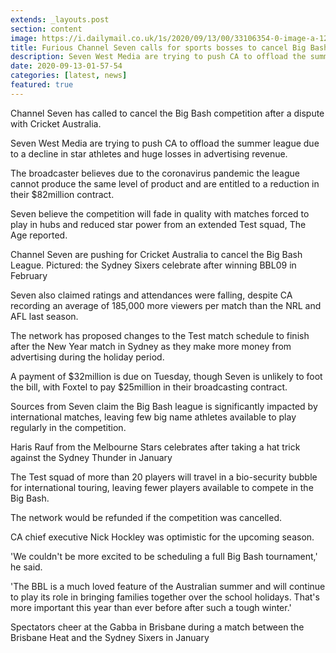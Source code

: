 ```yaml
---
extends: _layouts.post
section: content
image: https://i.dailymail.co.uk/1s/2020/09/13/00/33106354-0-image-a-12_1599952737629.jpg 
title: Furious Channel Seven calls for sports bosses to cancel Big Bash cricket competition this summer 
description: Seven West Media are trying to push CA to offload the summer league due to a decline in star athletes and huge losses in advertising revenue. 
date: 2020-09-13-01-57-54 
categories: [latest, news] 
featured: true 
--- 
```

Channel Seven has called to cancel the Big Bash competition after a dispute with Cricket Australia. 

Seven West Media are trying to push CA to offload the summer league due to a decline in star athletes and huge losses in advertising revenue.

The broadcaster believes due to the coronavirus pandemic the league cannot produce the same level of product and are entitled to a reduction in their $82million contract.

Seven believe the competition will fade in quality with matches forced to play in hubs and reduced star power from an extended Test squad, The Age reported.

Channel Seven are pushing for Cricket Australia to cancel the Big Bash League. Pictured: the Sydney Sixers celebrate after winning BBL09 in February

Seven also claimed ratings and attendances were falling, despite CA recording an average of 185,000 more viewers per match than the NRL and AFL last season.

The network has proposed changes to the Test match schedule to finish after the New Year match in Sydney as they make more money from advertising during the holiday period.

A payment of $32million is due on Tuesday, though Seven is unlikely to foot the bill, with Foxtel to pay $25million in their broadcasting contract. 

Sources from Seven claim the Big Bash league is significantly impacted by international matches, leaving few big name athletes available to play regularly in the competition.

Haris Rauf from the Melbourne Stars celebrates after taking a hat trick against the Sydney Thunder in January

The Test squad of more than 20 players will travel in a bio-security bubble for international touring, leaving fewer players available to compete in the Big Bash.

The network would be refunded if the competition was cancelled. 

CA chief executive Nick Hockley was optimistic for the upcoming season.

'We couldn't be more excited to be scheduling a full Big Bash tournament,' he said.

'The BBL is a much loved feature of the Australian summer and will continue to play its role in bringing families together over the school holidays. That's more important this year than ever before after such a tough winter.'    

Spectators cheer at the Gabba in Brisbane during a match between the Brisbane Heat and the Sydney Sixers in January

